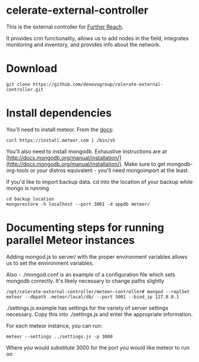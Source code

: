celerate-external-controller
============================

This is the external controller for [Further Reach](http://furtherreach.net).

It provides crm functionality, allows us to add nodes in the field, integrates monitoring and inventory, and provides info about the network.


# Download #

```
git clone https://github.com/denovogroup/celerate-external-controller.git
```

# Install dependencies #

You'll need to install meteor. From the [docs](http://docs.meteor.com/):
```
curl https://install.meteor.com | /bin/sh
```

You'll also need to install mongodb. Exhaustive instructions are at [http://docs.mongodb.org/manual/installation/](http://docs.mongodb.org/manual/installation/). 
Make sure to get mongodb-org-tools or your distros equivalent - you'll need mongoimport at the least.

If you'd like to import backup data. cd into the location of your backup while mongo is running
```
cd backup_location
mongorestore -h localhost --port 3001 -d appdb meteor/
```


# Documenting steps for running parallel Meteor instances #
Adding mongod.js to server/ with the proper environment variables allows us to set the environment variables.

Also - ./mongod.conf is an example of a configuration file which sets mongodb correctly. It's likely necessary to change paths slightly
```
/opt/celerate-external-controller/meteor-controller# mongod --replSet meteor --dbpath .meteor/local/db/ --port 3001 --bind_ip 127.0.0.1
```

./settings.js.example has settings for the variety of server settings necessary. Copy this into ./settings.js and enter the appropriate information.

For each meteor instance, you can run:
```
meteor --settings ../settings.js -p 3000
```

Where you would substitute 3000 for the port you would like meteor to run on

